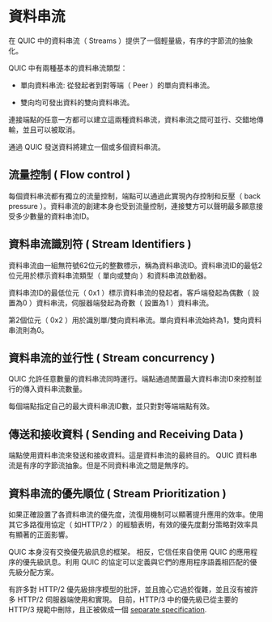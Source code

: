# 資料串流

在 QUIC 中的資料串流（ Streams ）提供了一個輕量級，有序的字節流的抽象化。

QUIC 中有兩種基本的資料串流類型：

 - 單向資料串流: 從發起者到對等端（ Peer ）的單向資料串流。

 - 雙向均可發出資料的雙向資料串流。

連接端點的任意一方都可以建立這兩種資料串流，資料串流之間可並行、交錯地傳輸，並且可以被取消。

通過 QUIC 發送資料將建立一個或多個資料串流。

## 流量控制 ( Flow control )

每個資料串流都有獨立的流量控制，端點可以通過此實現內存控制和反壓（ back pressure ）。資料串流的創建本身也受到流量控制，連接雙方可以聲明最多願意接受多少數量的資料串流ID。

## 資料串流識別符 ( Stream Identifiers )

資料串流由一組無符號62位元的整數標示，稱為資料串流ID。資料串流ID的最低2位元用於標示資料串流類型（ 單向或雙向 ）和資料串流啟動器。

資料串流ID的最低位元（ 0x1 ）標示資料串流的發起者。客戶端發起為偶數（ 設置為0 ）資料串流，伺服器端發起為奇數（ 設置為1 ）資料串流。

第2個位元（ 0x2 ）用於識別單/雙向資料串流。單向資料串流始終為1，雙向資料串流則為0。

## 資料串流的並行性 ( Stream concurrency )

QUIC 允許任意數量的資料串流同時運行。端點通過閒置最大資料串流ID來控制並行的傳入資料串流數量。

每個端點指定自己的最大資料串流ID數，並只對對等端端點有效。

## 傳送和接收資料 ( Sending and Receiving Data )

端點使用資料串流來發送和接收資料。這是資料串流的最終目的。 QUIC 資料串流是有序的字節流抽象。但是不同資料串流之間是無序的。

## 資料串流的優先順位 ( Stream Prioritization )

如果正確設置了各資料串流的優先度，流復用機制可以顯著提升應用的效率。使用其它多路復用協定（ 如HTTP/2 ）的經驗表明，有效的優先度劃分策略對效率具有顯著的正面影響。

QUIC 本身沒有交換優先級訊息的框架。 相反，它信任來自使用 QUIC 的應用程序的優先級訊息。利用 QUIC 的協定可以定義與它們的應用程序語義相匹配的優先級分配方案。

有許多對 HTTP/2 優先級排序模型的批評，並且擔心它過於復雜，並且沒有被許多 HTTP/2 伺服器端使用和實現。
目前，HTTP/3 中的優先級已從主要的 HTTP/3 規範中刪除，且正被做成一個 [separate specification](https://tools.ietf.org/html/draft-ietf-httpbis-priority).
